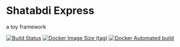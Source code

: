 # Shatabdi Express

a toy framework

[![Build Status](https://travis-ci.com/YashKumarVerma/shatabdi-express.svg?token=bdYdpM7ki4qrmdCwJmGf&branch=master)](https://travis-ci.com/YashKumarVerma/shatabdi-express)
[![Docker Image Size (tag)](https://img.shields.io/docker/image-size/yashkumarverma/attendance-backend/latest)](https://hub.docker.com/repository/docker/yashkumarverma/shatabdi-express)
[![Docker Automated build](https://img.shields.io/docker/automated/yashkumarverma/attendance-backend)](https://hub.docker.com/repository/docker/yashkumarverma/shatabdi-express)
